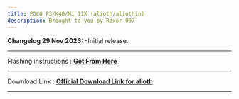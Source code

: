 ```yaml
---
title: POCO F3/K40/Mi 11X (alioth/aliothin)
description: Brought to you by Roxor-007
---
```


<b>Changelog 29 Nov 2023:</b>
-Initial release.

----
Flashing instructions : [**Get From Here**](alioth_inst.md)

----
Download Link : [**Official Download Link for alioth**](https://sourceforge.net/projects/projectmatrixx/files/Android-14/alioth/)

----
